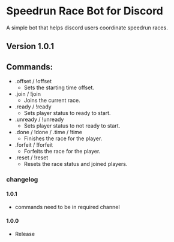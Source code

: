 # Speedrun Race Bot for Discord
A simple bot that helps discord users coordinate speedrun races.
## Version 1.0.1

## Commands: 
* .offset / !offset
    * Sets the starting time offset.
* .join / !join 
    * Joins the current race.
* .ready / !ready
    * Sets player status to ready to start.
* .unready / !unready
    * Sets player status to not ready to start.
* .done / !done / .time / !time
    * Finishes the race for the player.
* .forfeit / !forfeit
    * Forfeits the race for the player.
* .reset / !reset
    * Resets the race status and joined players.

### changelog
#### 1.0.1
* commands need to be in required channel
#### 1.0.0
* Release